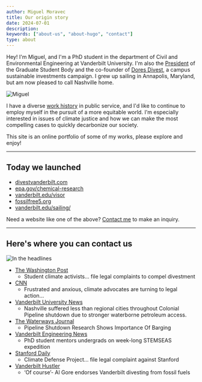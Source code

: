 ```yaml
---
author: Miguel Moravec
title: Our origin story
date: 2024-07-01
description:
keywords: ["about-us", "about-hugo", "contact"]
type: about
---
```

Hey! I'm Miguel, and I'm a PhD student in the department of Civil and Environmental Engineering at Vanderbilt University. I'm also the [President](https://vanderbilthustler.com/47776/featured/graduate-student-council-elects-new-executive-board/) of the Graduate Student Body and the co-founder of [Dores Divest](https://divestvanderbilt.com/), a campus sustainable investments campaign. I grew up sailing in Annapolis, Maryland, but am now pleased to call Nashville home.

![Miguel](/miguel.PNG)

I have a diverse [work history](/en/Moravec_CV_2022.pdf) in public service, and I'd like to continue to employ myself in the pursuit of a more equitable world. I'm especially interested in issues of climate justice and how we can make the most compelling cases to quickly decarbonize our society. 

This site is an online portfolio of some of my works, please explore and enjoy!

---

## Today we launched

- [divestvanderbilt.com](https://divestvanderbilt.com/)
- [epa.gov/chemical-research](https://www.epa.gov/chemical-research)
- [vanderbilt.edu/visor](https://alo.ees.vanderbilt.edu/visor/)
- [fossilfree5.org](https://fossilfree5.org/)
- [vanderbilt.edu/sailing/](https://studentorg.vanderbilt.edu/sailing/)

Need a website like one of the above? [Contact me](mailto:miguel.moravec@vanderbilt.edu) to make an inquiry.

---
## Here's where you can contact us
![In the headlines](/wapo_wide.jpg)

- [The Washington Post](https://www.washingtonpost.com/education/2022/02/16/college-fossil-fuel-divest-legal-action/)
	- Student climate activists... file legal complaints to compel divestment
- [CNN](https://www.cnn.com/2022/04/09/us/college-students-fossil-fuel-legal-action-climate/index.html)
	- Frustrated and anxious, climate advocates are turning to legal action...
- [Vanderbilt University News](https://news.vanderbilt.edu/2021/06/17/nashville-suffered-less-than-regional-cities-throughout-colonial-pipeline-shutdown-due-to-stronger-waterborne-petroleum-access/")
	- Nashville suffered less than regional cities throughout Colonial Pipeline shutdown due to stronger waterborne petroleum access.
- [The Waterways Journal](https://www.waterwaysjournal.net/2021/06/25/pipeline-shutdown-research-shows-importance-of-barging/)
	- Pipeline Shutdown Research Shows Importance Of Barging
- [Vanderbilt Engineering News](https://engineering.vanderbilt.edu/news/2022/phd-student-mentors-undergrads-on-week-long-stemseas-expedition/)
	- PhD student mentors undergrads on week-long STEMSEAS expedition
- [Stanford Daily](https://stanforddaily.com/2022/02/16/climate-defense-project-and-fossil-free-stanford-file-legal-complaint-against-stanford/)
	- Climate Defense Project... file legal complaint against Stanford
- [Vanderbilt Hustler](https://vanderbilthustler.com/44409/featured/of-course-al-gore-endorses-vanderbilt-divesting-from-fossil-fuels/)
	- ‘Of course’- Al Gore endorses Vanderbilt divesting from fossil fuels






